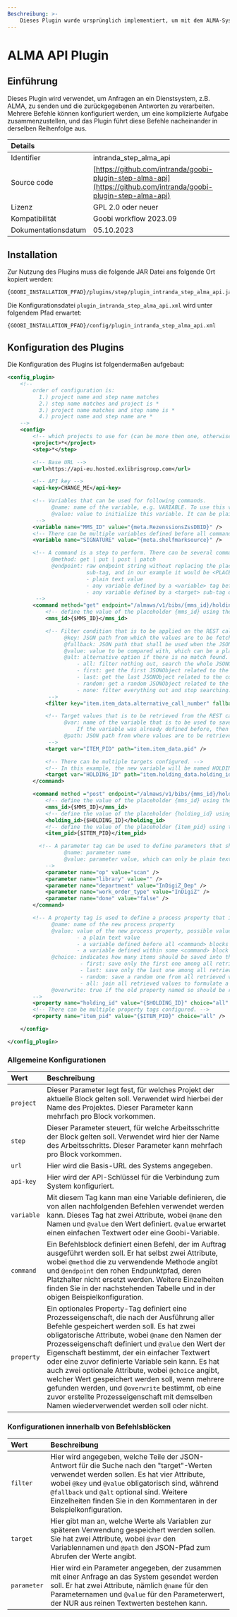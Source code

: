 ```yaml
---
Beschreibung: >-
    Dieses Plugin wurde ursprünglich implementiert, um mit dem ALMA-System zu kommunizieren und zurückgegebene Antworten zu verarbeiten. Dank seines allgemeinen Designs kann es aber auch für die Anbindung mit anderen Systemen über REST verwendet werden.
---
```


# ALMA API Plugin

## Einführung

Dieses Plugin wird verwendet, um Anfragen an ein Dienstsystem, z.B. ALMA, zu senden und die zurückgegebenen Antworten zu verarbeiten. Mehrere Befehle können konfiguriert werden, um eine komplizierte Aufgabe zusammenzustellen, und das Plugin führt diese Befehle nacheinander in derselben Reihenfolge aus.

| Details |  |
| :--- | :--- |
| Identifier | intranda\_step\_alma\_api |
| Source code | [https://github.com/intranda/goobi-plugin-step-alma-api](https://github.com/intranda/goobi-plugin-step-alma-api) |
| Lizenz | GPL 2.0 oder neuer |
| Kompatibilität | Goobi workflow 2023.09 |
| Dokumentationsdatum | 05.10.2023 |

## Installation

Zur Nutzung des Plugins muss die folgende JAR Datei ans folgende Ort kopiert werden:

```text
{GOOBI_INSTALLATION_PFAD}/plugins/step/plugin_intranda_step_alma_api.jar
```

Die Konfigurationsdatei `plugin_intranda_step_alma_api.xml` wird unter folgendem Pfad erwartet:

```text
{GOOBI_INSTALLATION_PFAD}/config/plugin_intranda_step_alma_api.xml
```

## Konfiguration des Plugins

Die Konfiguration des Plugins ist folgendermaßen aufgebaut:

```xml
<config_plugin>
    <!--
        order of configuration is:
          1.) project name and step name matches
          2.) step name matches and project is *
          3.) project name matches and step name is *
          4.) project name and step name are *
	-->
    <config>
        <!-- which projects to use for (can be more then one, otherwise use *) -->
        <project>*</project>
        <step>*</step>

        <!-- Base URL -->
        <url>https://api-eu.hosted.exlibrisgroup.com</url>

        <!-- API key -->
        <api-key>CHANGE_ME</api-key>

        <!-- Variables that can be used for following commands.
              @name: name of the variable, e.g. VARIABLE. To use this variable's value, one can simply use {$VARIABLE}.
              @value: value to initialize this variable. It can be plain string value, or a Goobi variable, e.g. {meta.NAME} for a Metadata named NAME.
         -->
        <variable name="MMS_ID" value="{meta.RezenssionsZssDBID}" />
        <!-- There can be multiple variables defined before all commands. -->
        <variable name="SIGNATURE" value="{meta.shelfmarksource}" />

        <!-- A command is a step to perform. There can be several commands configured, and if so, they will be run one by one in the same order as they are defined.
              @method: get | put | post | patch
              @endpoint: raw endpoint string without replacing the placeholders enclosed by {}. For every placeholder say {PLACEHOLDER}, one has to configure it in a
                         sub-tag, and in our example it would be <PLACEHOLDER>. Options for values of these sub-tags are:
                         - plain text value
                         - any variable defined by a <variable> tag before all <command> blocks
                         - any variable defined by a <target> sub-tag of any previous <command> block
         -->     
        <command method="get" endpoint="/almaws/v1/bibs/{mms_id}/holdings/ALL/items">
        	<!-- define the value of the placeholder {mms_id} using the variable named MMS_ID -->
        	<mms_id>{$MMS_ID}</mms_id>

        	<!-- Filter condition that is to be applied on the REST call response. OPTIONAL.
        	      @key: JSON path from which the values are to be fetched for the filtering process
        	      @fallback: JSON path that shall be used when the JSON path configured by @key contains no value. OPTIONAL.
        	      @value: value to be compared with, which can be a plain text value, or a variable defined previously in the format {$VARIABLE}
        	      @alt: alternative option if there is no match found. Options are: all | first | last | random | none. OPTIONAL.
                      - all: filter nothing out, search the whole JSONObject for the following targets
                      - first: get the first JSONObject related to the common heading path shared by filter and targets, and search for targets within it
                      - last: get the last JSONObject related to the common heading path shared by filter and targets, and search for targets within it
                      - random: get a random JSONObject related to the common heading path shared by filter and targets, and search for targets within it
                      - none: filter everything out and stop searching. DEFAULT.
        	 -->
        	<filter key="item.item_data.alternative_call_number" fallback="item.holding_data.permanent_call_number" value="{$SIGNATURE}" alt="all" />

        	<!-- Target values that is to be retrieved from the REST call response and saved as a variable. OPTIONAL.
        	      @var: name of the variable that is to be used to save the target values retrieved.
                      If the variable was already defined before, then its value will be updated. Otherwise a new variable under this name will be created.
        	      @path: JSON path from where values are to be retrieved.
        	 -->
        	<target var="ITEM_PID" path="item.item_data.pid" />

        	<!-- There can be multiple targets configured. -->
        	<!-- In this example, the new variable will be named HOLDING_ID and it can be reused in the following steps using {$HOLDING_ID}. -->
        	<target var="HOLDING_ID" path="item.holding_data.holding_id" />
        </command>

        <command method ="post" endpoint="/almaws/v1/bibs/{mms_id}/holdings/{holding_id}/items/{item_pid}">
        	<!-- define the value of the placeholder {mms_id} using the variable named MMS_ID -->
        	<mms_id>{$MMS_ID}</mms_id>
        	<!-- define the value of the placeholder {holding_id} using the variable named HOLDING_ID -->
        	<holding_id>{$HOLDING_ID}</holding_id>
        	<!-- define the value of the placeholder {item_pid} using the variable named ITEM_PID -->
        	<item_pid>{$ITEM_PID}</item_pid>

          <!-- A parameter tag can be used to define parameters that shall be sent by the REST request. There can be multiple parameters configured.
                  @name: parameter name
                  @value: parameter value, which can only be plain text values here
            -->
        	<parameter name="op" value="scan" />
        	<parameter name="library" value="" />
        	<parameter name="department" value="InDigiZ_Dep" />
        	<parameter name="work_order_type" value="InDigiZ" />
        	<parameter name="done" value="false" />
        </command>

        <!-- A property tag is used to define a process property that is to be saved after running all previous commands. OPTIONAL.
              @name: name of the new process property
              @value: value of the new process property, possible values are
                      - a plain text value
                      - a variable defined before all <command> blocks via a <variable> tag
                      - a variable defined within some <command> block via a <target> tag
              @choice: indicates how many items should be saved into this new property, OPTIONS are first | last | all | random.
                       - first: save only the first one among all retrieved values
                       - last: save only the last one among all retrieved values
                       - random: save a random one from all retrieved values
                       - all: join all retrieved values to formulate a single string separated by commas and save it. DEFAULT.
              @overwrite: true if the old property named so should be reused, false if a new property should be created, DEFAULT false.
        -->
        <property name="holding_id" value="{$HOLDING_ID}" choice="all" overwrite="true" />
        <!-- There can be multiple property tags configured. -->
        <property name="item_pid" value="{$ITEM_PID}" choice="all" />

    </config>

</config_plugin>
```

### Allgemeine Konfigurationen

| Wert | Beschreibung |
| :--- | :--- |
| `project` | Dieser Parameter legt fest, für welches Projekt der aktuelle Block <config> gelten soll. Verwendet wird hierbei der Name des Projektes. Dieser Parameter kann mehrfach pro <config> Block vorkommen. |
| `step` | Dieser Parameter steuert, für welche Arbeitsschritte der Block <config> gelten soll. Verwendet wird hier der Name des Arbeitsschritts. Dieser Parameter kann mehrfach pro <config> Block vorkommen. |
| `url` | Hier wird die Basis-URL des Systems angegeben. |
| `api-key` | Hier wird der API-Schlüssel für die Verbindung zum System konfiguriert. |
| `variable` | Mit diesem Tag kann man eine Variable definieren, die von allen nachfolgenden Befehlen verwendet werden kann. Dieses Tag hat zwei Attribute, wobei `@name` den Namen und `@value` den Wert definiert. `@value` erwartet einen einfachen Textwert oder eine Goobi-Variable. |
| `command` | Ein Befehlsblock definiert einen Befehl, der im Auftrag ausgeführt werden soll. Er hat selbst zwei Attribute, wobei `@method` die zu verwendende Methode angibt und `@endpoint` den rohen Endpunktpfad, deren Platzhalter nicht ersetzt werden. Weitere Einzelheiten finden Sie in der nachstehenden Tabelle und in der obigen Beispielkonfiguration. |
| `property` | Ein optionales Property-Tag definiert eine Prozesseigenschaft, die nach der Ausführung aller Befehle gespeichert werden soll. Es hat zwei obligatorische Attribute, wobei `@name` den Namen der Prozesseigenschaft definiert und `@value` den Wert der Eigenschaft bestimmt, der ein einfacher Textwert oder eine zuvor definierte Variable sein kann. Es hat auch zwei optionale Attribute, wobei `@choice` angibt, welcher Wert gespeichert werden soll, wenn mehrere gefunden werden, und `@overwrite` bestimmt, ob eine zuvor erstellte Prozesseigenschaft mit demselben Namen wiederverwendet werden soll oder nicht. |

### Konfigurationen innerhalb von Befehlsblöcken

| Wert | Beschreibung |
| :--- | :--- |
| `filter` | Hier wird angegeben, welche Teile der JSON-Antwort für die Suche nach den "target"-Werten verwendet werden sollen. Es hat vier Attribute, wobei `@key` und `@value` obligatorisch sind, während `@fallback` und `@alt` optional sind. Weitere Einzelheiten finden Sie in den Kommentaren in der Beispielkonfiguration. |
| `target` | Hier gibt man an, welche Werte als Variablen zur späteren Verwendung gespeichert werden sollen. Sie hat zwei Attribute, wobei `@var` den Variablennamen und `@path` den JSON-Pfad zum Abrufen der Werte angibt. |
| `parameter` | Hier wird ein Parameter angegeben, der zusammen mit einer Anfrage an das System gesendet werden soll. Er hat zwei Attribute, nämlich `@name` für den Parameternamen und `@value` für den Parameterwert, der NUR aus reinen Textwerten bestehen kann. |
